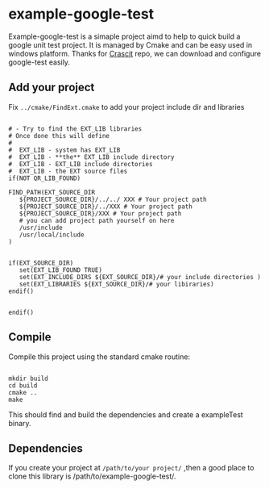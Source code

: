 # example-google-test

Example-google-test is a simaple project aimd to help to quick build a google unit test project. It is managed by Cmake and can be easy used in windows platform. Thanks for [Crascit](https://github.com/Crascit/DownloadProject) repo, we can download and configure google-test easily.

## Add your project

Fix `../cmake/FindExt.cmake` to add your project include dir and libraries

```

# - Try to find the EXT_LIB libraries
# Once done this will define
#
#  EXT_LIB - system has EXT_LIB
#  EXT_LIB - **the** EXT_LIB include directory
#  EXT_LIB - EXT_LIB include directories
#  EXT_LIB - the EXT source files
if(NOT QR_LIB_FOUND)

FIND_PATH(EXT_SOURCE_DIR 
   ${PROJECT_SOURCE_DIR}/../../ XXX # Your project path
   ${PROJECT_SOURCE_DIR}/../XXX # Your project path
   ${PROJECT_SOURCE_DIR}/XXX # Your project path
   # you can add project path yourself on here
   /usr/include
   /usr/local/include
)


if(EXT_SOURCE_DIR)
   set(EXT_LIB_FOUND TRUE)
   set(EXT_INCLUDE_DIRS ${EXT_SOURCE_DIR}/# your include directories )
   set(EXT_LIBRARIES ${EXT_SOURCE_DIR}/# your libiraries)
endif()


endif()

```

## Compile
Compile this project using the standard cmake routine:

```

mkdir build
cd build
cmake ..
make

```

This should find and build the dependencies and create a exampleTest binary.

## Dependencies

If you create your project at `/path/to/your project/` ,then a good place to clone this library is /path/to/example-google-test/.